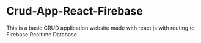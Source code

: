 # Crud-App-React-Firebase
This is a basic CRUD application website made with react js with routing to Firebase Realtime Database .
